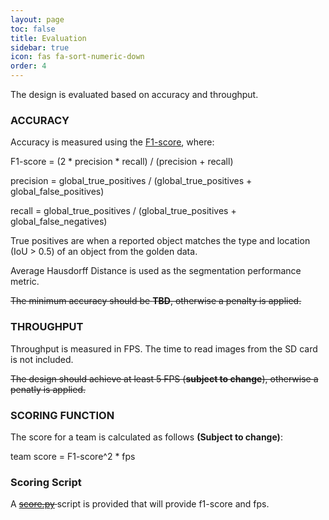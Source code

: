 ```yaml
---
layout: page
toc: false
title: Evaluation
sidebar: true
icon: fas fa-sort-numeric-down
order: 4
---
```


The design is evaluated based on accuracy and throughput.

### ACCURACY

Accuracy is measured using the [F1-score](https://en.wikipedia.org/wiki/F-score), where:

F1-score = (2 * precision * recall) / (precision + recall)

precision = global_true_positives / (global_true_positives + global_false_positives)

recall = global_true_positives / (global_true_positives + global_false_negatives)

True positives are when a reported object matches the type and location (IoU > 0.5) of an object from the golden data.

Average Hausdorff Distance is used as the segmentation performance metric. 

<del>The minimum accuracy should be **TBD**, otherwise a penalty is applied.</del>

### THROUGHPUT
Throughput is measured in FPS.  The time to read images from the SD card is not included.

<del>The design should achieve at least 5 FPS (**subject to change**), otherwise a penatly is applied.</del>

### SCORING FUNCTION
The score for a team is calculated as follows **(Subject to change)**:

team score = F1-score^2 * fps


### Scoring Script

A <del>[score.py](https://github.com/dac-sdc/fpga_starter_2023/blob/main/scripts/score.py) </del> script is provided that will provide f1-score and fps.
